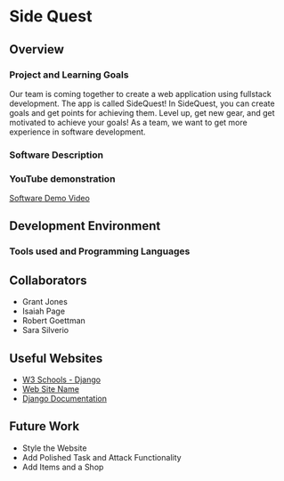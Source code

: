 # Side Quest

## Overview

### Project and Learning Goals 
<!-- Important!  Do not say in this section that this is college assignment. Add  -->
Our team is coming together to create a web application using fullstack development. The app is called SideQuest!
In SideQuest, you can create goals and get points for achieving them. Level up, get new gear, and get motivated to achieve your goals!
As a team, we want to get more experience in software development.

### Software Description 
<!-- Provide a description of your team project.  Describe how to use the software. -->

### YouTube demonstration
<!-- 4-5 minute demo of the software running and a walkthrough of the code. -->
[Software Demo Video](http://youtube.link.goes.here)

## Development Environment

### Tools used and Programming Languages 
<!-- Describe the tools that you used to develop the software. Describe the programming language that you used and any libraries. -->

## Collaborators
<!-- Alphabetical order for now. Could also be in order of role  -->
* Grant Jones
* Isaiah Page
* Robert Goettman
* Sara Silverio

## Useful Websites

* [W3 Schools - Django](https://www.w3schools.com/django/)
* [Web Site Name](http://url.link.goes.here)
* [Django Documentation](https://docs.djangoproject.com/)

## Future Work

<!-- Things that you need to fix, improve, and add in the future. -->
* Style the Website
* Add Polished Task and Attack Functionality
* Add Items and a Shop
